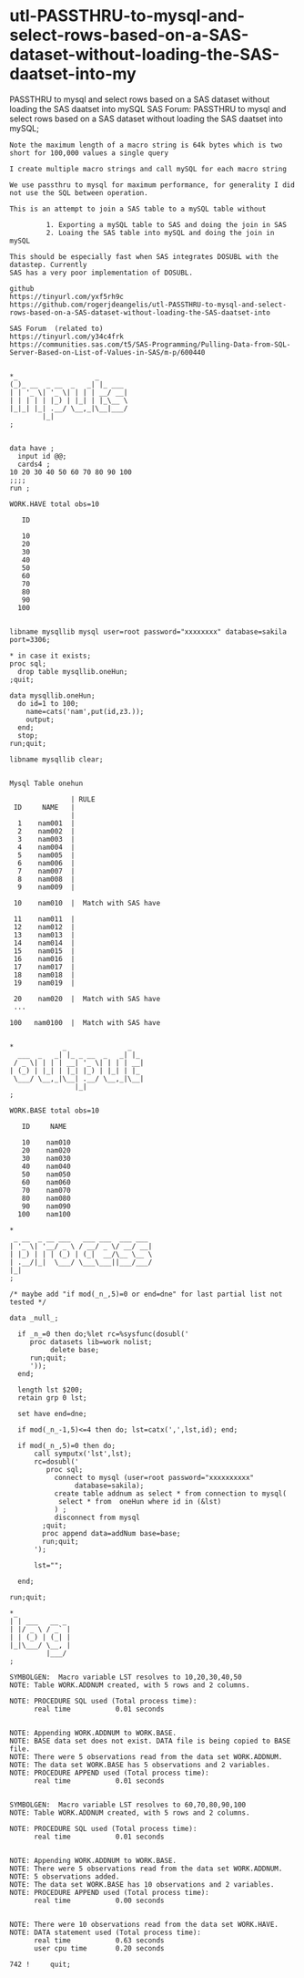 # utl-PASSTHRU-to-mysql-and-select-rows-based-on-a-SAS-dataset-without-loading-the-SAS-daatset-into-my
PASSTHRU to mysql and select rows based on a SAS dataset without loading the SAS daatset into mySQL
    SAS Forum: PASSTHRU to mysql and select rows based on a SAS dataset without loading the SAS daatset into mySQL;

    Note the maximum length of a macro string is 64k bytes which is two short for 100,000 values a single query

    I create multiple macro strings and call mySQL for each macro string

    We use passthru to mysql for maximum performance, for generality I did not use the SQL between operation.

    This is an attempt to join a SAS table to a mySQL table without

             1. Exporting a mySQL table to SAS and doing the join in SAS
             2. Loaing the SAS table into mySQL and doing the join in mySQL

    This should be especially fast when SAS integrates DOSUBL with the datastep. Currently
    SAS has a very poor implementation of DOSUBL.

    github
    https://tinyurl.com/yxf5rh9c
    https://github.com/rogerjdeangelis/utl-PASSTHRU-to-mysql-and-select-rows-based-on-a-SAS-dataset-without-loading-the-SAS-daatset-into

    SAS Forum  (related to)
    https://tinyurl.com/y34c4frk
    https://communities.sas.com/t5/SAS-Programming/Pulling-Data-from-SQL-Server-Based-on-List-of-Values-in-SAS/m-p/600440


    *_                   _
    (_)_ __  _ __  _   _| |_ ___
    | | '_ \| '_ \| | | | __/ __|
    | | | | | |_) | |_| | |_\__ \
    |_|_| |_| .__/ \__,_|\__|___/
            |_|
    ;


    data have ;
      input id @@;
      cards4 ;
    10 20 30 40 50 60 70 80 90 100
    ;;;;
    run ;

    WORK.HAVE total obs=10

       ID

       10
       20
       30
       40
       50
       60
       70
       80
       90
      100


    libname mysqllib mysql user=root password="xxxxxxxx" database=sakila port=3306;

    * in case it exists;
    proc sql;
      drop table mysqllib.oneHun;
    ;quit;

    data mysqllib.oneHun;
      do id=1 to 100;
        name=cats('nam',put(id,z3.));
        output;
      end;
      stop;
    run;quit;

    libname mysqllib clear;


    Mysql Table onehun

                   | RULE
     ID     NAME   |
                   |
      1    nam001  |
      2    nam002  |
      3    nam003  |
      4    nam004  |
      5    nam005  |
      6    nam006  |
      7    nam007  |
      8    nam008  |
      9    nam009  |

     10    nam010  |  Match with SAS have

     11    nam011  |
     12    nam012  |
     13    nam013  |
     14    nam014  |
     15    nam015  |
     16    nam016  |
     17    nam017  |
     18    nam018  |
     19    nam019  |

     20    nam020  |  Match with SAS have
     ...

    100   nam0100  |  Match with SAS have


    *            _               _
      ___  _   _| |_ _ __  _   _| |_
     / _ \| | | | __| '_ \| | | | __|
    | (_) | |_| | |_| |_) | |_| | |_
     \___/ \__,_|\__| .__/ \__,_|\__|
                    |_|
    ;

    WORK.BASE total obs=10

       ID     NAME

       10    nam010
       20    nam020
       30    nam030
       40    nam040
       50    nam050
       60    nam060
       70    nam070
       80    nam080
       90    nam090
      100    nam100

    *
     _ __  _ __ ___   ___ ___  ___ ___
    | '_ \| '__/ _ \ / __/ _ \/ __/ __|
    | |_) | | | (_) | (_|  __/\__ \__ \
    | .__/|_|  \___/ \___\___||___/___/
    |_|
    ;

    /* maybe add "if mod(_n_,5)=0 or end=dne" for last partial list not tested */

    data _null_;

      if _n_=0 then do;%let rc=%sysfunc(dosubl('
         proc datasets lib=work nolist;
              delete base;
         run;quit;
         '));
      end;

      length lst $200;
      retain grp 0 lst;

      set have end=dne;

      if mod(_n_-1,5)<=4 then do; lst=catx(',',lst,id); end;

      if mod(_n_,5)=0 then do;
          call symputx('lst',lst);
          rc=dosubl('
             proc sql;
               connect to mysql (user=root password="xxxxxxxxxx"
                    database=sakila);
               create table addnum as select * from connection to mysql(
                select * from  oneHun where id in (&lst)
               ) ;
               disconnect from mysql
            ;quit;
            proc append data=addNum base=base;
            run;quit;
          ');

          lst="";

      end;

    run;quit;

    *_
    | | ___   __ _
    | |/ _ \ / _` |
    | | (_) | (_| |
    |_|\___/ \__, |
             |___/
    ;

    SYMBOLGEN:  Macro variable LST resolves to 10,20,30,40,50
    NOTE: Table WORK.ADDNUM created, with 5 rows and 2 columns.

    NOTE: PROCEDURE SQL used (Total process time):
          real time           0.01 seconds


    NOTE: Appending WORK.ADDNUM to WORK.BASE.
    NOTE: BASE data set does not exist. DATA file is being copied to BASE file.
    NOTE: There were 5 observations read from the data set WORK.ADDNUM.
    NOTE: The data set WORK.BASE has 5 observations and 2 variables.
    NOTE: PROCEDURE APPEND used (Total process time):
          real time           0.01 seconds


    SYMBOLGEN:  Macro variable LST resolves to 60,70,80,90,100
    NOTE: Table WORK.ADDNUM created, with 5 rows and 2 columns.

    NOTE: PROCEDURE SQL used (Total process time):
          real time           0.01 seconds


    NOTE: Appending WORK.ADDNUM to WORK.BASE.
    NOTE: There were 5 observations read from the data set WORK.ADDNUM.
    NOTE: 5 observations added.
    NOTE: The data set WORK.BASE has 10 observations and 2 variables.
    NOTE: PROCEDURE APPEND used (Total process time):
          real time           0.00 seconds


    NOTE: There were 10 observations read from the data set WORK.HAVE.
    NOTE: DATA statement used (Total process time):
          real time           0.63 seconds
          user cpu time       0.20 seconds

    742 !     quit;

